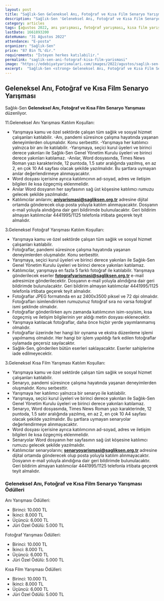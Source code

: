 ```yaml
---
layout: post
title: "Sağlık-Sen Geleneksel Anı, Fotoğraf ve Kısa Film Senaryo Yarışması"
description: "Sağlık-Sen 'Geleneksel Anı, Fotoğraf ve Kısa Film Senaryo Yarışması' düzenliyor."
category: articles
tags: [ağustos 2022, anı yarışması, fotoğraf yarışması, kısa film yarışması, senaryo yarışması, genel]
lastDate: 1661893200
dateHuman: "31 Ağustos 2022"
attendance: "E-posta"
organizer: "Sağlık-Sen"
price: "87 Bin TL'dir."
requirements: "İsteyen herkes katılabilir."
permalink: "saglik-sen-ani-fotograf-kisa-film-yarismasi"
image: "https://edebiyatyarismalari.com/images/2022/agustos/saglik-sen-ani-fotograf-kisa-film-yarismasi.jpg"
excerpt:  "Sağlık-Sen <strong> Geleneksel Anı, Fotoğraf ve Kısa Film Senaryo Yarışması </strong> düzenliyor."
---
```


## Geleneksel Anı, Fotoğraf ve Kısa Film Senaryo Yarışması
Sağlık-Sen **Geleneksel Anı, Fotoğraf ve Kısa Film Senaryo Yarışması** düzenliyor.  

11.Geleneksel Anı Yarışması Katılım Koşulları:
- Yarışmaya kamu ve özel sektörde çalışan tüm sağlık ve sosyal hizmet çalışanları katılabilir.
-Anı, pandemi süresince çalışma hayatında yaşanan deneyimlerden oluşmalıdır. Konu serbesttir.
-Yarışmaya her katılımcı yalnızca bir anı ile katılabilir.
-Yarışmaya, seçici kurul üyeleri ve birinci derece yakınları ile Sağlık-Sen Genel Yönetim Kurulu üyeleri ve birinci derece yakınları katılamaz.
-Anılar, Word dosyasında, Times News Roman yazı karakterinde, 12 puntoda, 1.5 satır aralığında yazılmış, en az 2, en çok 10 A4 sayfası olacak şekilde yazılmalıdır. Bu şartlara uymayan anılar değerlendirmeye alınmayacaktır.
- Word dosyası içerisine ayrıca katılımcının ad-soyad, adres ve iletişim bilgileri ile kısa özgeçmiş eklenmelidir.
- Anılar Word dosyanın her sayfasının sağ üst köşesine katılımcı rumuzu gelecek şekilde yazılmalıdır.
- Katılımcılar anılarını; **aniyarismasi@sagliksen.org.tr** adresine dijital ortamda gönderecek olup posta yoluyla katılım alınmayacaktır. Dosyanın e-mail yoluyla alındığına dair geri bildirimde bulunulacaktır. Geri bildirim almayan katılımcılar 4441995/1125 telefonla irtibata geçerek teyit almalıdır.


3.Geleneksel Fotoğraf Yarışması Katılım Koşulları:
- Yarışmaya kamu ve özel sektörde çalışan tüm sağlık ve sosyal hizmet çalışanları katılabilir.
- Fotoğraflar, pandemi süresince çalışma hayatında yaşanan deneyimlerden oluşmalıdır. Konu serbesttir.
- Yarışmaya, seçici kurul üyeleri ve birinci derece yakınları ile Sağlık-Sen Genel Yönetim Kurulu üyeleri ve birinci derece yakınları katılamaz.
- Katılımcılar, yarışmaya en fazla 5 farklı fotoğraf ile katılabilir. Yarışmaya gönderilecek eserler **fotografyarismasi@sagliksen.org.tr** e-mail adresimize gönderilecektir. Dosyanın e-mail yoluyla alındığına dair geri bildirimde bulunulacaktır. Geri bildirim almayan katılımcılar 4441995/1125 telefonla irtibata geçerek teyit almalıdır.
- Fotoğraflar JPEG formatında en az 2400x3500 piksel ve 72 dpi olmalıdır. Fotoğrafları isimlendirirken rumuzunuz fotoğraf sıra no varsa fotoğraf ismi şeklinde olmalıdır.
- Fotoğraflar gönderilirken aynı zamanda katılımcının isim-soyisim, kısa özgeçmiş ve iletişim bilgilerinin yer aldığı metin dosyası eklenecektir.
- Yarışmaya katılacak fotoğraflar, daha önce hiçbir yerde yayımlanmamış olmalıdır.
- Fotoğraflar üzerinde her hangi bir oynama ve ekstra düzenleme işlemi yapılmamış olmalıdır. Her hangi bir işlem yapıldığı fark edilen fotoğraflar oylamada geçersiz sayılacaktır.
- Sağlık-Sen, gönderilen bütün eserleri saklayacaktır. Eserler sahiplerine iade edilmeyecektir.


3.Geleneksel Kısa Film Yarışması Katılım Koşulları:
- Yarışmaya kamu ve özel sektörde çalışan tüm sağlık ve sosyal hizmet çalışanları katılabilir.
- Senaryo, pandemi süresince çalışma hayatında yaşanan deneyimlerden oluşmalıdır. Konu serbesttir.
- Yarışmaya her katılımcı yalnızca bir senaryo ile katılabilir.
- Yarışmaya, seçici kurul üyeleri ve birinci derece yakınları ile Sağlık-Sen Genel Yönetim Kurulu üyeleri ve birinci derece yakınları katılamaz.
- Senaryo, Word dosyasında, Times News Roman yazı karakterinde, 12 puntoda, 1.5 satır aralığında yazılmış, en az 2, en çok 10 A4 sayfası olacak şekilde yazılmalıdır. Bu şartlara uymayan senaryolar değerlendirmeye alınmayacaktır.
- Word dosyası içerisine ayrıca katılımcının ad-soyad, adres ve iletişim bilgileri ile kısa özgeçmiş eklenmelidir.
- Senaryolar Word dosyanın her sayfasının sağ üst köşesine katılımcı rumuzu gelecek şekilde yazılmalıdır.
- Katılımcılar senaryolarını; **senaryoyarismasi@sagliksen.org.tr** adresine dijital ortamda gönderecek olup posta yoluyla katılım alınmayacaktır. Dosyanın e-mail yoluyla alındığına dair geri bildirimde bulunulacaktır. Geri bildirim almayan katılımcılar 4441995/1125 telefonla irtibata geçerek teyit almalıdır.


### Geleneksel Anı, Fotoğraf ve Kısa Film Senaryo Yarışması Ödülleri
Anı Yarışması Ödülleri:
- Birinci: 10.000 TL
- İkinci: 8.000 TL
- Üçüncü: 6.000 TL
- Jüri Özel Ödülü: 5.000 TL

Fotoğraf Yarışması Ödülleri:
- Birinci: 10.000 TL
- İkinci: 8.000 TL
- Üçüncü: 6.000 TL
- Jüri Özel Ödülü: 5.000 TL

Kısa Film Yarışması Ödülleri:
- Birinci: 10.000 TL
- İkinci: 8.000 TL
- Üçüncü: 6.000 TL
- Jüri Özel Ödülü: 5.000 TL